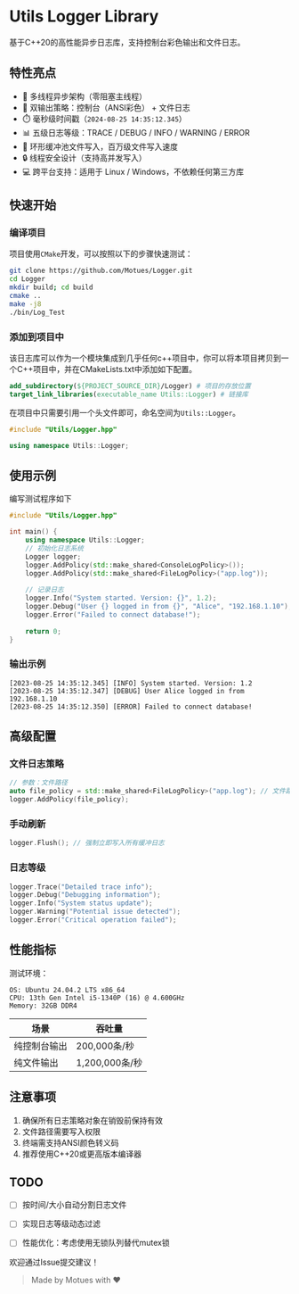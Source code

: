 # Utils Logger Library

基于C++20的高性能异步日志库，支持控制台彩色输出和文件日志。

## 特性亮点
- 🚀 多线程异步架构（零阻塞主线程）
- 📂 双输出策略：控制台（ANSI彩色） + 文件日志
- ⏱️ 毫秒级时间戳（`2024-08-25 14:35:12.345`）
- 📊 五级日志等级：TRACE / DEBUG / INFO / WARNING / ERROR
- 🔄 环形缓冲池文件写入，百万级文件写入速度
- 🔒 线程安全设计（支持高并发写入）
- 💻 跨平台支持：适用于 Linux / Windows，不依赖任何第三方库

## 快速开始

### 编译项目

项目使用`CMake`开发，可以按照以下的步骤快速测试：
```bash
git clone https://github.com/Motues/Logger.git
cd Logger
mkdir build; cd build
cmake ..
make -j8
./bin/Log_Test
```

### 添加到项目中

该日志库可以作为一个模块集成到几乎任何c++项目中，你可以将本项目拷贝到一个C++项目中，并在CMakeLists.txt中添加如下配置。

```cmake
add_subdirectory(${PROJECT_SOURCE_DIR}/Logger) # 项目的存放位置
target_link_libraries(executable_name Utils::Logger) # 链接库
```

在项目中只需要引用一个头文件即可，命名空间为`Utils::Logger`。
```c++
#include "Utils/Logger.hpp"

using namespace Utils::Logger;
```

## 使用示例

编写测试程序如下

```c++
#include "Utils/Logger.hpp"

int main() { 
    using namespace Utils::Logger;
    // 初始化日志系统
    Logger logger;
    logger.AddPolicy(std::make_shared<ConsoleLogPolicy>());
    logger.AddPolicy(std::make_shared<FileLogPolicy>("app.log"));
    
    // 记录日志
    logger.Info("System started. Version: {}", 1.2);
    logger.Debug("User {} logged in from {}", "Alice", "192.168.1.10");
    logger.Error("Failed to connect database!");
    
    return 0;
}
```

### 输出示例

```
[2023-08-25 14:35:12.345] [INFO] System started. Version: 1.2 
[2023-08-25 14:35:12.347] [DEBUG] User Alice logged in from 192.168.1.10 
[2023-08-25 14:35:12.350] [ERROR] Failed to connect database!
```

## 高级配置

### 文件日志策略

```c++
// 参数：文件路径
auto file_policy = std::make_shared<FileLogPolicy>("app.log"); // 文件路径
logger.AddPolicy(file_policy);
```

### 手动刷新

```c++
logger.Flush(); // 强制立即写入所有缓冲日志
```

### 日志等级

```c++
logger.Trace("Detailed trace info"); 
logger.Debug("Debugging information"); 
logger.Info("System status update"); 
logger.Warning("Potential issue detected"); 
logger.Error("Critical operation failed");
```

## 性能指标

测试环境：
```
OS: Ubuntu 24.04.2 LTS x86_64
CPU: 13th Gen Intel i5-1340P (16) @ 4.600GHz
Memory: 32GB DDR4
```
| 场景 | 吞吐量          |
|------|--------------|
| 纯控制台输出 | 200,000条/秒   |
| 纯文件输出 | 1,200,000条/秒 |

## 注意事项
1. 确保所有日志策略对象在销毁前保持有效
2. 文件路径需要写入权限
3. 终端需支持ANSI颜色转义码
4. 推荐使用C++20或更高版本编译器

## TODO
- [ ] 按时间/大小自动分割日志文件
- [ ] 实现日志等级动态过滤
- [ ] 性能优化：考虑使用无锁队列替代mutex锁


欢迎通过Issue提交建议！
> Made by Motues with ❤️